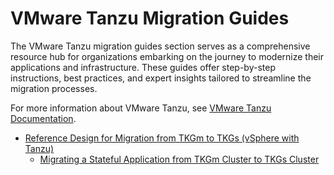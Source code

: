 # VMware Tanzu Migration Guides

The VMware Tanzu migration guides section serves as a comprehensive resource hub for organizations embarking on the journey to modernize their applications and infrastructure. These guides offer step-by-step instructions, best practices, and expert insights tailored to streamline the migration processes.

For more information about VMware Tanzu, see [VMware Tanzu Documentation](https://docs.vmware.com/en/VMware-Tanzu/index.html).

- [Reference Design for Migration from TKGm to TKGs (vSphere with Tanzu)](../solution-workbooks/tkgm-to-tkgs-migration-reference-design.md)
    - [Migrating a Stateful Application from TKGm Cluster to TKGs Cluster](../solution-workbooks/tkgm-to-tkgs-stateful-app-migration.md)

